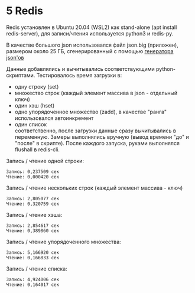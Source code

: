 # 5 Redis

Redis установлен в Ubuntu 20.04 (WSL2) как stand-alone (apt install redis-server), для записи/чтения используется python3 и redis-py.

В качестве большого json использовался файл json.big (приложен), размером около 25 ГБ, сгенерированный с помощью  [генератора json'ов](https://www.json-generator.com)

Данные добавлялись и вычитывались соответствующими python-скриптами. 
Тестировалось время загрузки в:
* одну строку (set)
* множество строк (каждый элемент массива в json - отдельный ключ)
* один хэш (hset)
* одно упорядоченное множество (zadd), в качестве "ранга" использовался автоинкремент
* один список   
соответственно, после загрузки данные сразу вычитывались в переменную. Замеры выполнялись вручную (вывод времени "до" и "после" в скрипте). 
После каждого запуска, руками выполнялся flushall в redis-cli.

Запись / чтение одной строки:
```
Запись: 0,237509 сек
Чтение: 0,000420 сек
```

Запись / чтение нескольких строк (каждый элемент массива - ключ)
```
Запись: 2,805077 сек
Чтение: 0,320759 сек
```
Запись / чтение хэша:
```
Запись: 2,854617 сек
Чтение: 0,389860 сек
```

Запись / чтение упорядоченного множества:
```
Запись: 5,166920 сек
Чтение: 0,166833 сек
```

Запись / чтение списка:
```
Запись: 4,924006 сек
Чтение: 0,164017 сек
```

